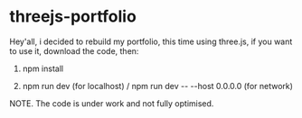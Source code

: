 # threejs-portfolio


Hey'all, i decided to rebuild my portfolio, this time using three.js, if you want to use it, download the code, then:

1. npm install

2. npm run dev (for localhost) / npm run dev -- --host 0.0.0.0 (for network)


NOTE. The code is under work and not fully optimised.